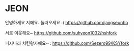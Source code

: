 # JEON


안녕하세요 저에요. 놀러오세요 :) https://github.com/jangseonho

서로 이웃해요~ https://github.com/suhyeon1032/hshfork

피자나라 치킨왕자에요~ : https://github.com/Sezero99/KSYfork



